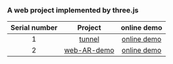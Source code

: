 ### A web project implemented by three.js

| Serial number |                                            Project                                            |                                online demo                                 |
| :--: | :-------------------------------------------------------------------------------------------: | :----------------------------------------------------------------------: |
|  1   | [tunnel](https://github.com/eveningwater/my-web-projects/tree/master/threejs/1/) | [online demo](https://www.eveningwater.com/my-web-projects/threejs/1/) |
|  2   | [web-AR-demo](https://github.com/eveningwater/my-web-projects/tree/master/threejs/2/) | [online demo](https://www.eveningwater.com/my-web-projects/threejs/2/) |